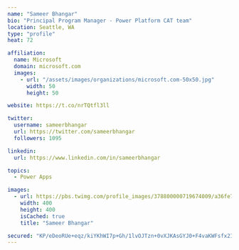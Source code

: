 ```yaml
---
name: "Sameer Bhangar"
bio: "Principal Program Manager - Power Platform CAT team"
location: Seattle, WA
type: "profile"
heat: 72

affiliation:
  name: Microsoft
  domain: microsoft.com
  images:
    - url: "/assets/images/organizations/microsoft.com-50x50.jpg"
      width: 50
      height: 50

website: https://t.co/nrTQtfl3ll

twitter:
  username: sameerbhangar
  url: https://twitter.com/sameerbhangar
  followers: 1095

linkedin:
  url: https://www.linkedin.com/in/sameerbhangar

topics:
  - Power Apps

images:
  - url: https://pbs.twimg.com/profile_images/378800000719674009/a36fe7ddfab1778b76e5793772e43798_400x400.jpeg
    width: 400
    height: 400
    isCached: true
    title: "Sameer Bhangar"

secured: "KP/eDeoRUe+eqz/kiYKhWI7p+Gh/1lvOJTzn+0vXJKAsGYJ0+F4vaKWFsfx2IUEDTv+dpjgpab68GZzIWZzCkDoI2pUSnc8Rc3+scqOSz8BtXNc5/dYt8XCJ7dI/ttbjQvi34EgPzV2hA9fhdGssh1LDcmkm4+CePl9xrxVZ1PHzB6PUtC+kaGS1W3nRSYVnsyuOJUqMsdOEX/RXfRxzl/7VuQaQJtgd05UCPUC7V8n0sYVD9i6E1heCI0W5s3hO2RRxRv+uYG/3QMOND8rsFmWCljGYd30aatBM/dtZSUQ2RULZNDl0B8sxzIqTQmOXhO0vYCJoZy3wL3InlDZfm7xMtI3nLAnuMj+xtgwwFvfZf5rWRqyXbGU/gUrqovW4D4d0s8it7rt02lgjTjqo9Tzd4Dv7eztPhz9dDWmNAWM=;RhzpI310Z4x6f+5QL7a59w=="
---
```



